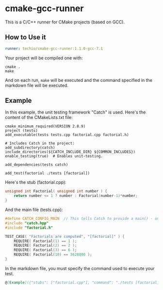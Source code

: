 # cmake-gcc-runner

This is a C/C++ runner for CMake projects (based on GCC).

## How to Use it

```yaml
runner: techio/cmake-gcc-runner:1.1.0-gcc-7.1
```

Your project will be compiled one with:

```
cmake .
make
```

And on each run, `make` will be executed and the command specified in the markdown file will be executed.

## Example

In this example, the unit testing framework "Catch" is used. Here's the content of the CMakeLists.txt file:

```
cmake_minimum_required(VERSION 2.8.9)
project (tests)
add_executable(tests tests.cpp factorial.cpp factorial.h)

# Includes Catch in the project:
add_subdirectory(catch)
include_directories(${CATCH_INCLUDE_DIR} ${COMMON_INCLUDES})
enable_testing(true)  # Enables unit-testing.

add_dependencies(tests catch)

add_test(factorial ./tests [factorial])
```

Here's the stub (factorial.cpp):

```C++
unsigned int Factorial( unsigned int number ) {
    return number <= 1 ? number : Factorial(number-1)*number;
}
```

And the main file (tests.cpp):

```C++
#define CATCH_CONFIG_MAIN  // This tells Catch to provide a main() - only do this in one cpp file
#include "catch.hpp"
#include "factorial.h"

TEST_CASE( "Factorials are computed", "[factorial]" ) {
    REQUIRE( Factorial(1) == 1 );
    REQUIRE( Factorial(2) == 2 );
    REQUIRE( Factorial(3) == 6 );
    REQUIRE( Factorial(10) == 3628800 );
}
```

In the markdown file, you must specify the command used to execute your test.

```markdown
@[Example]({"stubs": ["factorial.cpp"], "command": "./tests [factorial]"})
```
